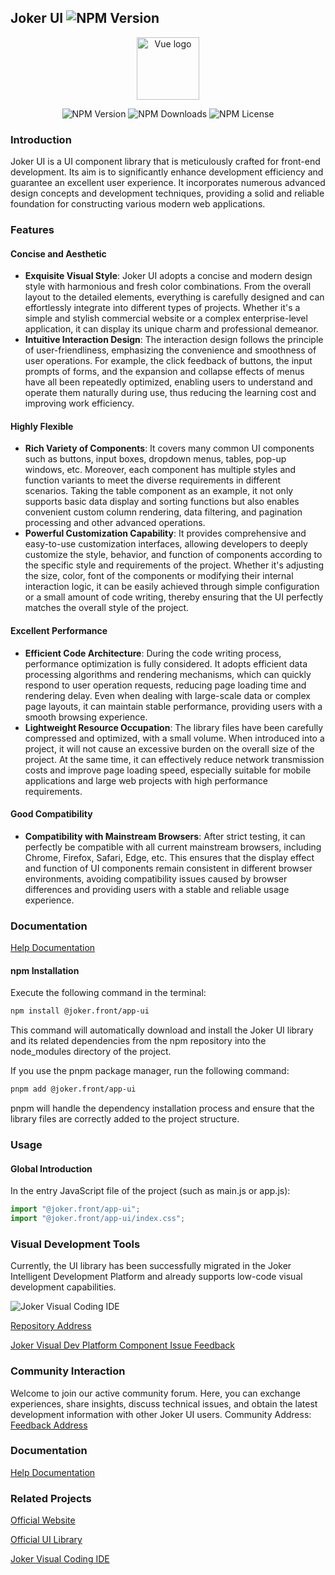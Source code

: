 ## Joker UI ![NPM Version](https://img.shields.io/npm/v/%40joker.front%2Fapp-ui)

<p align="center"><a href="https://jokers.pub" target="_blank" rel="noopener noreferrer"><img width="100" src="https://static.jokers.pub/joker.png" alt="Vue logo"></a></p>

<p align="center">
    <img alt="NPM Version" src="https://img.shields.io/npm/v/%40joker.front%2Fapp-ui">
    <img alt="NPM Downloads" src="https://img.shields.io/npm/d18m/%40joker.front%2Fapp-ui">
    <img alt="NPM License" src="https://img.shields.io/npm/l/%40joker.front%2Fapp-ui">
</p>

### Introduction

Joker UI is a UI component library that is meticulously crafted for front-end development. Its aim is to significantly enhance development efficiency and guarantee an excellent user experience. It incorporates numerous advanced design concepts and development techniques, providing a solid and reliable foundation for constructing various modern web applications.

### Features

#### Concise and Aesthetic

- **Exquisite Visual Style**: Joker UI adopts a concise and modern design style with harmonious and fresh color combinations. From the overall layout to the detailed elements, everything is carefully designed and can effortlessly integrate into different types of projects. Whether it's a simple and stylish commercial website or a complex enterprise-level application, it can display its unique charm and professional demeanor.
- **Intuitive Interaction Design**: The interaction design follows the principle of user-friendliness, emphasizing the convenience and smoothness of user operations. For example, the click feedback of buttons, the input prompts of forms, and the expansion and collapse effects of menus have all been repeatedly optimized, enabling users to understand and operate them naturally during use, thus reducing the learning cost and improving work efficiency.

#### Highly Flexible

- **Rich Variety of Components**: It covers many common UI components such as buttons, input boxes, dropdown menus, tables, pop-up windows, etc. Moreover, each component has multiple styles and function variants to meet the diverse requirements in different scenarios. Taking the table component as an example, it not only supports basic data display and sorting functions but also enables convenient custom column rendering, data filtering, and pagination processing and other advanced operations.
- **Powerful Customization Capability**: It provides comprehensive and easy-to-use customization interfaces, allowing developers to deeply customize the style, behavior, and function of components according to the specific style and requirements of the project. Whether it's adjusting the size, color, font of the components or modifying their internal interaction logic, it can be easily achieved through simple configuration or a small amount of code writing, thereby ensuring that the UI perfectly matches the overall style of the project.

#### Excellent Performance

- **Efficient Code Architecture**: During the code writing process, performance optimization is fully considered. It adopts efficient data processing algorithms and rendering mechanisms, which can quickly respond to user operation requests, reducing page loading time and rendering delay. Even when dealing with large-scale data or complex page layouts, it can maintain stable performance, providing users with a smooth browsing experience.
- **Lightweight Resource Occupation**: The library files have been carefully compressed and optimized, with a small volume. When introduced into a project, it will not cause an excessive burden on the overall size of the project. At the same time, it can effectively reduce network transmission costs and improve page loading speed, especially suitable for mobile applications and large web projects with high performance requirements.

#### Good Compatibility

- **Compatibility with Mainstream Browsers**: After strict testing, it can perfectly be compatible with all current mainstream browsers, including Chrome, Firefox, Safari, Edge, etc. This ensures that the display effect and function of UI components remain consistent in different browser environments, avoiding compatibility issues caused by browser differences and providing users with a stable and reliable usage experience.

### Documentation

[Help Documentation](https://app-ui.jokers.pub)

#### npm Installation

Execute the following command in the terminal:

```bash
npm install @joker.front/app-ui
```

This command will automatically download and install the Joker UI library and its related dependencies from the npm repository into the node_modules directory of the project.

If you use the pnpm package manager, run the following command:

```bash
pnpm add @joker.front/app-ui
```

pnpm will handle the dependency installation process and ensure that the library files are correctly added to the project structure.

### Usage

#### Global Introduction

In the entry JavaScript file of the project (such as main.js or app.js):

```js
import "@joker.front/app-ui";
import "@joker.front/app-ui/index.css";
```

### Visual Development Tools

Currently, the UI library has been successfully migrated in the Joker Intelligent Development Platform and already supports low-code visual development capabilities.

![Joker Visual Coding IDE](https://static.jokers.pub/home/component.png)

[Repository Address](https://viscode.jokers.pub/repository/5fbc7298-bcf5-441f-b0cc-8a725b2e3f5c)

[Joker Visual Dev Platform Component Issue Feedback](https://viscode.jokers.pub/repository/5fbc7298-bcf5-441f-b0cc-8a725b2e3f5c/issues)

### Community Interaction

Welcome to join our active community forum. Here, you can exchange experiences, share insights, discuss technical issues, and obtain the latest development information with other Joker UI users. Community Address: [Feedback Address](https://github.com/jokers-pub/joker-front-ui/issues)

### Documentation

[Help Documentation](https://app-ui.jokers.pub)

### Related Projects

[Official Website](https://front.jokers.pub)

[Official UI Library](https://app-ui.jokers.pub)

[Joker Visual Coding IDE](https://viscode.jokers.pub)
